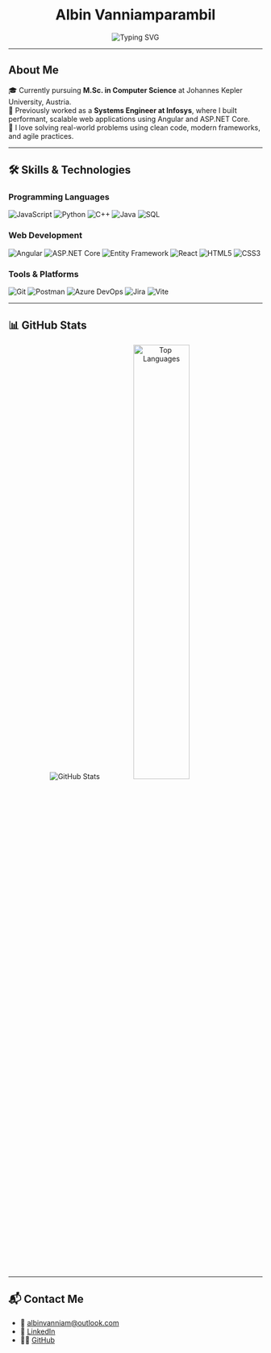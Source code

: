 <h1 align="center"> Albin Vanniamparambil </h1>
<p align="center">
  <img src="https://readme-typing-svg.demolab.com?font=Fira+Code&size=22&pause=1000&color=36BCF7&center=true&width=600&lines=MSc+Computer+Science+Student;Full+Stack+Developer;Tech+Enthusiast" alt="Typing SVG" />
</p>



---

##  About Me

🎓 Currently pursuing **M.Sc. in Computer Science** at Johannes Kepler University, Austria.  
💼 Previously worked as a **Systems Engineer at Infosys**, where I built performant, scalable web applications using Angular and ASP.NET Core.  
🧠 I love solving real-world problems using clean code, modern frameworks, and agile practices.

---

## 🛠️ Skills & Technologies

### Programming Languages
![JavaScript](https://img.shields.io/badge/JavaScript-F7DF1E?style=flat&logo=javascript&logoColor=black)
![Python](https://img.shields.io/badge/Python-3670A0?style=flat&logo=python&logoColor=white)
![C++](https://img.shields.io/badge/C++-00599C?style=flat&logo=c%2B%2B&logoColor=white)
![Java](https://img.shields.io/badge/Java-ED8B00?style=flat&logo=java&logoColor=white)
![SQL](https://img.shields.io/badge/SQL-4479A1?style=flat&logo=postgresql&logoColor=white)

### Web Development
![Angular](https://img.shields.io/badge/Angular-DD0031?style=flat&logo=angular&logoColor=white)
![ASP.NET Core](https://img.shields.io/badge/ASP.NET_Core-512BD4?style=flat&logo=.net&logoColor=white)
![Entity Framework](https://img.shields.io/badge/Entity_Framework_Core-512BD4?style=flat&logo=.net&logoColor=white)
![React](https://img.shields.io/badge/React-20232A?style=flat&logo=react&logoColor=61DAFB)
![HTML5](https://img.shields.io/badge/HTML5-E34F26?style=flat&logo=html5&logoColor=white)
![CSS3](https://img.shields.io/badge/CSS3-1572B6?style=flat&logo=css3&logoColor=white)

### Tools & Platforms
![Git](https://img.shields.io/badge/Git-F05032?style=flat&logo=git&logoColor=white)
![Postman](https://img.shields.io/badge/Postman-FF6C37?style=flat&logo=postman&logoColor=white)
![Azure DevOps](https://img.shields.io/badge/Azure_DevOps-0078D7?style=flat&logo=azure-devops&logoColor=white)
![Jira](https://img.shields.io/badge/Jira-0052CC?style=flat&logo=jira&logoColor=white)
![Vite](https://img.shields.io/badge/Vite-646CFF?style=flat&logo=vite&logoColor=white)

---


## 📊 GitHub Stats

<p align="center">
  <img src="https://github-readme-stats.vercel.app/api?username=albinvanniam&count_private=true&show_icons=true&theme=radical&cache_buster=1715600000" alt="GitHub Stats">
  <img src="https://github-readme-stats.vercel.app/api/top-langs/?username=albinvanniam&layout=compact&theme=radical&cache_buster=1715600000" width="47%" alt="Top Languages">
</p>

---

## 📬 Contact Me

- 💌 [albinvanniam@outlook.com](mailto:albinvanniam@outlook.com)  
- 💼 [LinkedIn](https://www.linkedin.com/in/albinvanniam)  
- 🧑‍💻 [GitHub](https://github.com/albinvanniam) 
